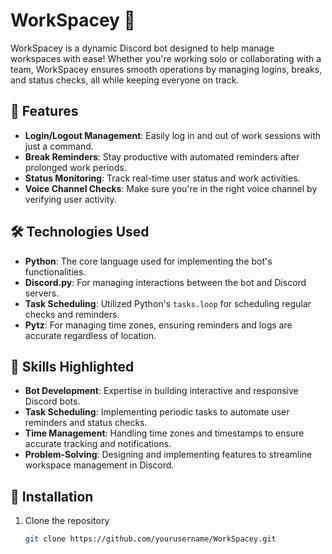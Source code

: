 # WorkSpacey 💼

WorkSpacey is a dynamic Discord bot designed to help manage workspaces with ease! Whether you're working solo or collaborating with a team, WorkSpacey ensures smooth operations by managing logins, breaks, and status checks, all while keeping everyone on track.

## 🚀 Features

- **Login/Logout Management**: Easily log in and out of work sessions with just a command.
- **Break Reminders**: Stay productive with automated reminders after prolonged work periods.
- **Status Monitoring**: Track real-time user status and work activities.
- **Voice Channel Checks**: Make sure you're in the right voice channel by verifying user activity.

## 🛠️ Technologies Used

- **Python**: The core language used for implementing the bot's functionalities.
- **Discord.py**: For managing interactions between the bot and Discord servers.
- **Task Scheduling**: Utilized Python's `tasks.loop` for scheduling regular checks and reminders.
- **Pytz**: For managing time zones, ensuring reminders and logs are accurate regardless of location.

## 🧠 Skills Highlighted

- **Bot Development**: Expertise in building interactive and responsive Discord bots.
- **Task Scheduling**: Implementing periodic tasks to automate user reminders and status checks.
- **Time Management**: Handling time zones and timestamps to ensure accurate tracking and notifications.
- **Problem-Solving**: Designing and implementing features to streamline workspace management in Discord.

## 📂 Installation

1. Clone the repository
   ```bash
   git clone https://github.com/yourusername/WorkSpacey.git
